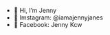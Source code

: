 - 👋 Hi, I’m Jenny
- 💜 Imstagram: @iamajennyjanes
- 💙 Facebook: Jenny Kcw

<!---
iamajennyjanes/iamajennyjanes is a ✨ special ✨ repository because its `README.md` (this file) appears on your GitHub profile.
You can click the Preview link to take a look at your changes.
--->
